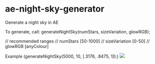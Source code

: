 # ae-night-sky-generator
 Generate a night sky in AE

To generate, call: generateNightSky(numStars, sizeVariation, glowRGB);

// recommended ranges
// numStars [50-1000]
// sizeVariation [0-50]
// glowRGB [anyColour]

Example (generateNightSky(5000, 10, [.3176, .8475, 1]);)
<img src="https://i.imgur.com/VkzNenm.mp4" loop autoplay />